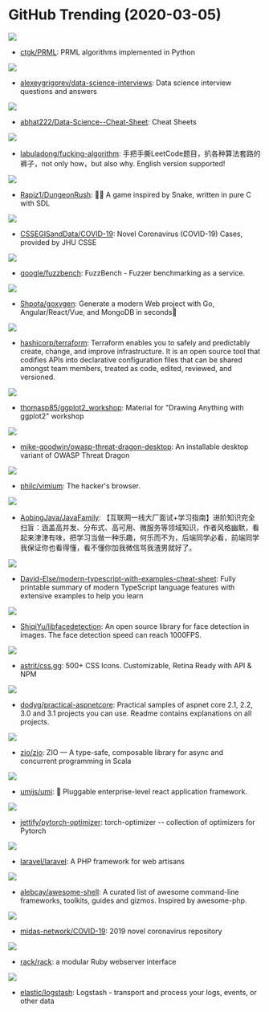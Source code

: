 # GitHub Trending (2020-03-05)

![](https://img.shields.io/badge/Jupyter%20Notebook-New%20351-green?style=flat-square&logo=appveyor)
- [ctgk/PRML](https://github.com/ctgk/PRML): PRML algorithms implemented in Python

![](https://img.shields.io/badge/none-New%20156-green?style=flat-square&logo=appveyor)
- [alexeygrigorev/data-science-interviews](https://github.com/alexeygrigorev/data-science-interviews): Data science interview questions and answers

![](https://img.shields.io/badge/TeX-New%20125-green?style=flat-square&logo=appveyor)
- [abhat222/Data-Science--Cheat-Sheet](https://github.com/abhat222/Data-Science--Cheat-Sheet): Cheat Sheets

![](https://img.shields.io/badge/none-New%201-green?style=flat-square&logo=appveyor)
- [labuladong/fucking-algorithm](https://github.com/labuladong/fucking-algorithm): 手把手撕LeetCode题目，扒各种算法套路的裤子，not only how，but also why. English version supported!

![](https://img.shields.io/badge/C-New%20118-green?style=flat-square&logo=appveyor)
- [Rapiz1/DungeonRush](https://github.com/Rapiz1/DungeonRush): 👾🐍 A game inspired by Snake, written in pure C with SDL

![](https://img.shields.io/badge/none-New%20399-green?style=flat-square&logo=appveyor)
- [CSSEGISandData/COVID-19](https://github.com/CSSEGISandData/COVID-19): Novel Coronavirus (COVID-19) Cases, provided by JHU CSSE

![](https://img.shields.io/badge/Python-New%2063-green?style=flat-square&logo=appveyor)
- [google/fuzzbench](https://github.com/google/fuzzbench): FuzzBench - Fuzzer benchmarking as a service.

![](https://img.shields.io/badge/Go-New%20113-green?style=flat-square&logo=appveyor)
- [Shpota/goxygen](https://github.com/Shpota/goxygen): Generate a modern Web project with Go, Angular/React/Vue, and MongoDB in seconds🚀

![](https://img.shields.io/badge/Go-New%2034-green?style=flat-square&logo=appveyor)
- [hashicorp/terraform](https://github.com/hashicorp/terraform): Terraform enables you to safely and predictably create, change, and improve infrastructure. It is an open source tool that codifies APIs into declarative configuration files that can be shared amongst team members, treated as code, edited, reviewed, and versioned.

![](https://img.shields.io/badge/none-New%2023-green?style=flat-square&logo=appveyor)
- [thomasp85/ggplot2_workshop](https://github.com/thomasp85/ggplot2_workshop): Material for "Drawing Anything with ggplot2" workshop

![](https://img.shields.io/badge/CSS-New%2034-green?style=flat-square&logo=appveyor)
- [mike-goodwin/owasp-threat-dragon-desktop](https://github.com/mike-goodwin/owasp-threat-dragon-desktop): An installable desktop variant of OWASP Threat Dragon

![](https://img.shields.io/badge/CoffeeScript-New%2070-green?style=flat-square&logo=appveyor)
- [philc/vimium](https://github.com/philc/vimium): The hacker's browser.

![](https://img.shields.io/badge/none-New%20145-green?style=flat-square&logo=appveyor)
- [AobingJava/JavaFamily](https://github.com/AobingJava/JavaFamily): 【互联网一线大厂面试+学习指南】进阶知识完全扫盲：涵盖高并发、分布式、高可用、微服务等领域知识，作者风格幽默，看起来津津有味，把学习当做一种乐趣，何乐而不为，后端同学必看，前端同学我保证你也看得懂，看不懂你加我微信骂我渣男就好了。

![](https://img.shields.io/badge/none-New%20121-green?style=flat-square&logo=appveyor)
- [David-Else/modern-typescript-with-examples-cheat-sheet](https://github.com/David-Else/modern-typescript-with-examples-cheat-sheet): Fully printable summary of modern TypeScript language features with extensive examples to help you learn

![](https://img.shields.io/badge/C%2B%2B-New%2077-green?style=flat-square&logo=appveyor)
- [ShiqiYu/libfacedetection](https://github.com/ShiqiYu/libfacedetection): An open source library for face detection in images. The face detection speed can reach 1000FPS.

![](https://img.shields.io/badge/CSS-New%20301-green?style=flat-square&logo=appveyor)
- [astrit/css.gg](https://github.com/astrit/css.gg): 500+ CSS Icons. Customizable, Retina Ready with API & NPM

![](https://img.shields.io/badge/C%23-New%2055-green?style=flat-square&logo=appveyor)
- [dodyg/practical-aspnetcore](https://github.com/dodyg/practical-aspnetcore): Practical samples of aspnet core 2.1, 2.2, 3.0 and 3.1 projects you can use. Readme contains explanations on all projects.

![](https://img.shields.io/badge/Scala-New%208-green?style=flat-square&logo=appveyor)
- [zio/zio](https://github.com/zio/zio): ZIO — A type-safe, composable library for async and concurrent programming in Scala

![](https://img.shields.io/badge/TypeScript-New%2033-green?style=flat-square&logo=appveyor)
- [umijs/umi](https://github.com/umijs/umi): 🌋 Pluggable enterprise-level react application framework.

![](https://img.shields.io/badge/Python-New%2090-green?style=flat-square&logo=appveyor)
- [jettify/pytorch-optimizer](https://github.com/jettify/pytorch-optimizer): torch-optimizer -- collection of optimizers for Pytorch

![](https://img.shields.io/badge/PHP-New%2054-green?style=flat-square&logo=appveyor)
- [laravel/laravel](https://github.com/laravel/laravel): A PHP framework for web artisans

![](https://img.shields.io/badge/none-New%2082-green?style=flat-square&logo=appveyor)
- [alebcay/awesome-shell](https://github.com/alebcay/awesome-shell): A curated list of awesome command-line frameworks, toolkits, guides and gizmos. Inspired by awesome-php.

![](https://img.shields.io/badge/none-New%2021-green?style=flat-square&logo=appveyor)
- [midas-network/COVID-19](https://github.com/midas-network/COVID-19): 2019 novel coronavirus repository

![](https://img.shields.io/badge/Ruby-New%206-green?style=flat-square&logo=appveyor)
- [rack/rack](https://github.com/rack/rack): a modular Ruby webserver interface

![](https://img.shields.io/badge/Ruby-New%208-green?style=flat-square&logo=appveyor)
- [elastic/logstash](https://github.com/elastic/logstash): Logstash - transport and process your logs, events, or other data

